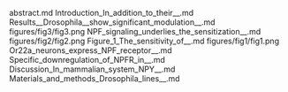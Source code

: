 abstract.md
Introduction_In_addition_to_their__.md
Results__Drosophila__show_significant_modulation__.md
figures/fig3/fig3.png
NPF_signaling_underlies_the_sensitization__.md
figures/fig2/fig2.png
Figure_1_The_sensitivity_of__.md
figures/fig1/fig1.png
Or22a_neurons_express_NPF_receptor__.md
Specific_downregulation_of_NPFR_in__.md
Discussion_In_mammalian_system_NPY__.md
Materials_and_methods_Drosophila_lines__.md
